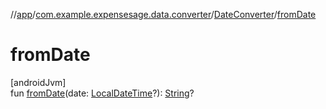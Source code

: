//[app](../../../index.md)/[com.example.expensesage.data.converter](../index.md)/[DateConverter](index.md)/[fromDate](from-date.md)

# fromDate

[androidJvm]\
fun [fromDate](from-date.md)(date: [LocalDateTime](https://developer.android.com/reference/kotlin/java/time/LocalDateTime.html)?): [String](https://kotlinlang.org/api/latest/jvm/stdlib/kotlin/-string/index.html)?
